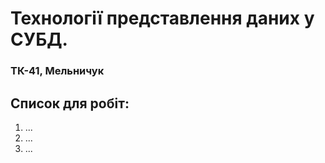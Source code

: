 # Технології представлення даних у СУБД.
### ТК-41, Мельничук
## Список для робіт:
1. ...
2. ...
3. ...
